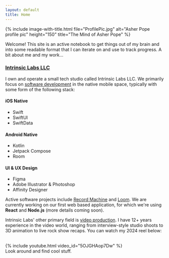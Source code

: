 ```yaml
---
layout: default
title: Home
---
```


{% include image-with-title.html 
   file="ProfilePic.jpg" 
   alt="Asher Pope profile pic" 
   height="150"
   title="The Mind of Asher Pope"
%}

Welcome! This site is an active notebook to get things out of my brain and into some readable format that I can iterate on and use to track progress. A bit about me and my work...

### [Intrinsic Labs LLC](https://intrinsiclabs.co)
I own and operate a small tech studio called Intrinsic Labs LLC. We primarily focus on [software development](https://intrisiclabs.co/software) in the native mobile space, typically with some form of the following stack:
#### iOS Native
- Swift
- SwiftUI
- SwiftData

#### Android Native
- Kotlin
- Jetpack Compose
- Room

#### UI & UX Design
- Figma
- Adobe Illustrator & Photoshop
- Affinity Designer

Active software projects include [Record Machine](https://rocketbro.github.io/projects/record-machine/) and [Loom](https://rocketbro.github.io/projects/loom/). We are currently working on our first web based application, for which we're using **React** and **Node.js** (more details coming soon).  

Intrinsic Labs' other primary field is [video production](https://intrinsiclabs.co/video). I have 12+ years experience in the video world, ranging from interview-style studio shoots to 3D animation to live rock show recaps. You can watch my 2024 reel below:

<br>
{% include youtube.html video_id="5OJGHAop7Dw" %}
<br>
Look around and find cool stuff. 